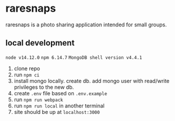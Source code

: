# raresnaps
raresnaps is a photo sharing application intended for small groups. 

## local development
`node v14.12.0`
`npm 6.14.7`
`MongoDB shell version v4.4.1`

1. clone repo
2. run `npm ci`
3. install mongo locally.  create db.  add mongo user with read/write privileges to the new db.
4. create `.env` file based on `.env.example`
5. run `npm run webpack`
6. run `npm run local` in another terminal
7. site should be up at `localhost:3000`

